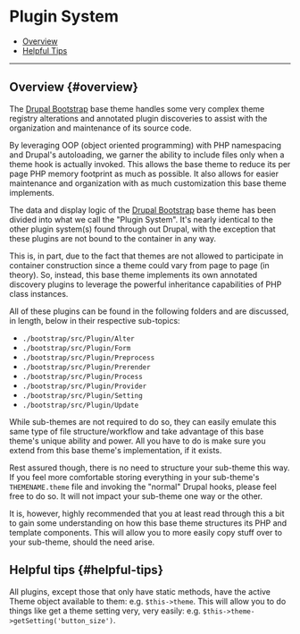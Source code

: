 <!-- @file Documents the "Plugin System" for the Drupal Bootstrap base theme. -->
<!-- @defgroup -->
<!-- @ingroup -->
# Plugin System

- [Overview](#overview)
- [Helpful Tips](#helpful-tips)

---

## Overview {#overview}

The [Drupal Bootstrap] base theme handles some very complex theme registry
alterations and annotated plugin discoveries to assist with the organization
and maintenance of its source code.

By leveraging OOP (object oriented programming) with PHP namespacing and
Drupal's autoloading, we garner the ability to include files only when a
theme hook is actually invoked. This allows the base theme to reduce its per
page PHP memory footprint as much as possible. It also allows for easier
maintenance and organization with as much customization this base theme
implements.

The data and display logic of the [Drupal Bootstrap] base theme has been
divided into what we call the "Plugin System". It's nearly identical to the
other plugin system(s) found through out Drupal, with the exception that these
plugins are not bound to the container in any way.

This is, in part, due to the fact that themes are not allowed to participate in
container construction since a theme could vary from page to page (in theory).
So, instead, this base theme implements its own annotated discovery plugins
to leverage the powerful inheritance capabilities of PHP class instances.

All of these plugins can be found in the following folders and are discussed,
in length, below in their respective sub-topics:
- `./bootstrap/src/Plugin/Alter`
- `./bootstrap/src/Plugin/Form`
- `./bootstrap/src/Plugin/Preprocess`
- `./bootstrap/src/Plugin/Prerender`
- `./bootstrap/src/Plugin/Process`
- `./bootstrap/src/Plugin/Provider`
- `./bootstrap/src/Plugin/Setting`
- `./bootstrap/src/Plugin/Update`

While sub-themes are not required to do so, they can easily emulate this same
type of file structure/workflow and take advantage of this base theme's unique
ability and power. All you have to do is make sure you extend from this base
theme's implementation, if it exists.

Rest assured though, there is no need to structure your sub-theme this way. If
you feel more comfortable storing everything in your sub-theme's
`THEMENAME.theme` file and invoking the "normal" Drupal hooks, please feel free
to do so. It will not impact your sub-theme one way or the other.

It is, however, highly recommended that you at least read through this a bit to
gain some understanding on how this base theme structures its PHP and template
components. This will allow you to more easily copy stuff over to your
sub-theme, should the need arise.

## Helpful tips {#helpful-tips}

All plugins, except those that only have static methods, have the active Theme
object available to them: e.g. `$this->theme`. This will allow you to do things
like get a theme setting very, very easily: e.g.
`$this->theme->getSetting('button_size')`.

[Drupal Bootstrap]: https://www.drupal.org/project/bootstrap
